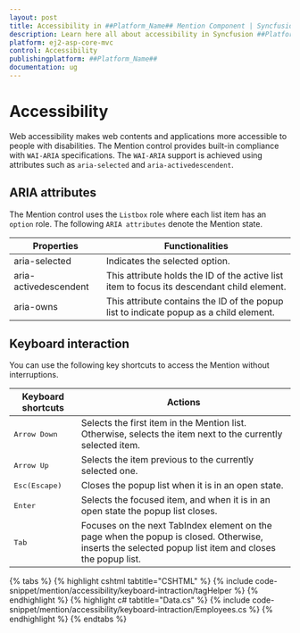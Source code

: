 ```yaml
---
layout: post
title: Accessibility in ##Platform_Name## Mention Component | Syncfusion
description: Learn here all about accessibility in Syncfusion ##Platform_Name## Mention component of Syncfusion Essential JS 2 and more.
platform: ej2-asp-core-mvc
control: Accessibility
publishingplatform: ##Platform_Name##
documentation: ug
---
```


# Accessibility

Web accessibility makes web contents and applications more accessible to people with disabilities. The Mention control provides built-in compliance with `WAI-ARIA` specifications. The `WAI-ARIA` support is achieved using attributes such as `aria-selected` and `aria-activedescendent`.

## ARIA attributes

The Mention control uses the `Listbox` role where each list item has an `option` role. The following `ARIA attributes` denote the Mention state.

| **Properties** | **Functionalities** |
| --- | --- |
| aria-selected | Indicates the selected option.|
| aria-activedescendent | This attribute holds the ID of the active list item  to focus its descendant child element. |
| aria-owns | This attribute contains the ID of the popup list to indicate popup as a child element. |

## Keyboard interaction

You can use the following key shortcuts to access the Mention without interruptions.

| **Keyboard shortcuts** | **Actions** |
| --- | --- |
| <kbd>Arrow Down</kbd> | Selects the first item in the Mention list. Otherwise, selects the item next to the currently selected item. |
| <kbd>Arrow Up</kbd> | Selects the item previous to the currently selected one. |
| <kbd>Esc(Escape)</kbd> | Closes the popup list when it is in an open state. |
| <kbd>Enter</kbd> | Selects the focused item, and when it is in an open state the popup list closes. |
| <kbd>Tab</kbd> | Focuses on the next TabIndex element on the page when the popup is closed. Otherwise, inserts the selected popup list item and closes the popup list. |

{% tabs %}
{% highlight cshtml tabtitle="CSHTML" %}
{% include code-snippet/mention/accessibility/keyboard-intraction/tagHelper %}
{% endhighlight %}
{% highlight c# tabtitle="Data.cs" %}
{% include code-snippet/mention/accessibility/keyboard-intraction/Employees.cs %}
{% endhighlight %}
{% endtabs %}
